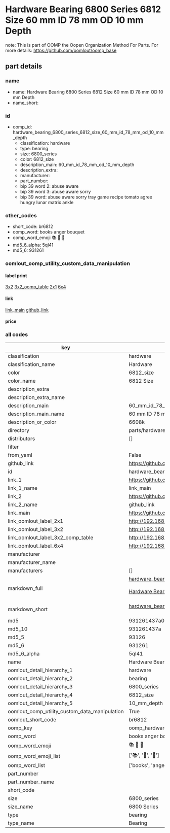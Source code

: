 # Hardware Bearing 6800 Series 6812 Size 60 mm ID 78 mm OD 10 mm Depth  

note: This is part of OOMP the Oopen Organization Method For Parts. For more details: https://github.com/oomlout/oomp_base

##  part details





### name
* name: Hardware Bearing 6800 Series 6812 Size 60 mm ID 78 mm OD 10 mm Depth
* name_short: 
### id
* oomp_id: hardware_bearing_6800_series_6812_size_60_mm_id_78_mm_od_10_mm_depth
  * classification: hardware
  * type: bearing
  * size: 6800_series
  * color: 6812_size
  * description_main: 60_mm_id_78_mm_od_10_mm_depth
  * description_extra: 
  * manufacturer: 
  * part_number: 
  * bip 39 word 2: abuse aware
  * bip 39 word 3: abuse aware sorry
  * bip 39 word: abuse aware sorry tray game recipe tomato agree hungry lunar matrix ankle

### other_codes
* short_code: br6812
* oomp_word: books anger bouquet
* oomp_word_emoji :books: :anger: :bouquet:
* md5_6_alpha: 5ql41
* md5_6: 931261






### oomlout_oomp_utility_custom_data_manipulation
#### label print
[3x2](http://192.168.1.245:1112/?label=oomp%205ql41)
[3x2_oomp_table](http://192.168.1.107:1112/?label=oomp%205ql41)
[2x1](http://192.168.1.242:1112/?label=oomp%205ql41)
[6x4](http://192.168.1.55:1112/?label=oomp%205ql41)    

#### link

[link_main](https://github.com/oomlout/oomlout_oomp_current_version_messy/tree/main/parts/hardware_bearing_6800_series_6812_size_60_mm_id_78_mm_od_10_mm_depth) [github_link](https://github.com/oomlout/oomlout_oomp_part_src/tree/main/parts/hardware_bearing_6800_series_6812_size_60_mm_id_78_mm_od_10_mm_depth)                             

#### price







### all codes 
| key | value |  
| --- | --- |  
| classification | hardware |  
| classification_name | Hardware |  
| color | 6812_size |  
| color_name | 6812 Size |  
| description_extra |  |  
| description_extra_name |  |  
| description_main | 60_mm_id_78_mm_od_10_mm_depth |  
| description_main_name | 60 mm ID 78 mm OD 10 mm Depth |  
| description_or_color | 6608k |  
| directory | parts/hardware_bearing_6800_series_6812_size_60_mm_id_78_mm_od_10_mm_depth |  
| distributors | [] |  
| filter |  |  
| from_yaml | False |  
| github_link | https://github.com/oomlout/oomlout_oomp_part_src/tree/main/parts/hardware_bearing_6800_series_6812_size_60_mm_id_78_mm_od_10_mm_depth |  
| id | hardware_bearing_6800_series_6812_size_60_mm_id_78_mm_od_10_mm_depth |  
| link_1 | https://github.com/oomlout/oomlout_oomp_current_version_messy/tree/main/parts/hardware_bearing_6800_series_6812_size_60_mm_id_78_mm_od_10_mm_depth |  
| link_1_name | link_main |  
| link_2 | https://github.com/oomlout/oomlout_oomp_part_src/tree/main/parts/hardware_bearing_6800_series_6812_size_60_mm_id_78_mm_od_10_mm_depth |  
| link_2_name | github_link |  
| link_main | https://github.com/oomlout/oomlout_oomp_current_version_messy/tree/main/parts/hardware_bearing_6800_series_6812_size_60_mm_id_78_mm_od_10_mm_depth |  
| link_oomlout_label_2x1 | http://192.168.1.242:1112/?label=oomp%205ql41 |  
| link_oomlout_label_3x2 | http://192.168.1.245:1112/?label=oomp%205ql41 |  
| link_oomlout_label_3x2_oomp_table | http://192.168.1.107:1112/?label=oomp%205ql41 |  
| link_oomlout_label_6x4 | http://192.168.1.55:1112/?label=oomp%205ql41 |  
| manufacturer |  |  
| manufacturer_name |  |  
| manufacturers | [] |  
| markdown_full | [hardware_bearing_6800_series_6812_size_60_mm_id_78_mm_od_10_mm_depth](https://github.com/oomlout/oomlout_oomp_current_version_messy/tree/main/parts/hardware_bearing_6800_series_6812_size_60_mm_id_78_mm_od_10_mm_depth)<br>[](https://github.com/oomlout/oomlout_oomp_current_version_messy/tree/main/parts/hardware_bearing_6800_series_6812_size_60_mm_id_78_mm_od_10_mm_depth)<br>[Hardware Bearing 6800 Series 6812 Size 60 Mm Id 78 Mm Od 10 Mm Depth](https://github.com/oomlout/oomlout_oomp_current_version_messy/tree/main/parts/hardware_bearing_6800_series_6812_size_60_mm_id_78_mm_od_10_mm_depth)<br><br> |  
| markdown_short | [hardware_bearing_6800_series_6812_size_60_mm_id_78_mm_od_10_mm_depth](https://github.com/oomlout/oomlout_oomp_current_version_messy/tree/main/parts/hardware_bearing_6800_series_6812_size_60_mm_id_78_mm_od_10_mm_depth)<br><br> |  
| md5 | 931261437a051c82ceaf9e7b9ec41009 |  
| md5_10 | 931261437a |  
| md5_5 | 93126 |  
| md5_6 | 931261 |  
| md5_6_alpha | 5ql41 |  
| name | Hardware Bearing 6800 Series 6812 Size 60 mm ID 78 mm OD 10 mm Depth |  
| oomlout_detail_hierarchy_1 | hardware |  
| oomlout_detail_hierarchy_2 | bearing |  
| oomlout_detail_hierarchy_3 | 6800_series |  
| oomlout_detail_hierarchy_4 | 6812_size |  
| oomlout_detail_hierarchy_5 | 10_mm_depth |  
| oomlout_oomp_utility_custom_data_manipulation | True |  
| oomlout_short_code | br6812 |  
| oomp_key | oomp_hardware_bearing_6800_series_6812_size_60_mm_id_78_mm_od_10_mm_depth |  
| oomp_word | books anger bouquet |  
| oomp_word_emoji | :books: :anger: :bouquet: |  
| oomp_word_emoji_list | [':books:', ':anger:', ':bouquet:'] |  
| oomp_word_list | ['books', 'anger', 'bouquet'] |  
| part_number |  |  
| part_number_name |  |  
| short_code |  |  
| size | 6800_series |  
| size_name | 6800 Series |  
| type | bearing |  
| type_name | Bearing |  
